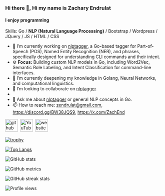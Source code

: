 ### Hi there 👋, Hi my name is Zachary Endrulat
#### I enjoy programming

Skills: Go / **NLP (Natural Language Processing)** / Bootstrap / Wordpress / JQuery / JS / HTML / CSS

- 🔭 I’m currently working on [nlptagger](https://github.com/golangast/nlptagger), a Go-based tagger for Part-of-Speech (POS), Named Entity Recognition (NER), and phrases, specifically designed for understanding CLI commands and their intent.
- ⚙️ **Focus:** Building custom NLP models in Go, including Word2Vec, Semantic Role Labeling, and Intent Classification for command-line interfaces.
- 🌱 I’m currently deepening my knowledge in Golang, Neural Networks, and computational linguistics.
- 👯 I’m looking to collaborate on [nlptagger](https://github.com/golangast/nlptagger)
-
- 💬 Ask me about [nlptagger](https://github.com/golangast/nlptagger) or general NLP concepts in Go.
- 📫 How to reach me: zendrulat@gmail.com, https://discord.gg/BW38JQS9, https://x.com/ZachEnd


[<img src='https://cdn.jsdelivr.net/npm/simple-icons@3.0.1/icons/github.svg' alt='github' height='40'>](https://github.com/golangast)  [<img src='https://cdn.jsdelivr.net/npm/simple-icons@3.0.1/icons/youtube.svg' alt='YouTube' height='40'>](https://www.youtube.com/channel/https://www.youtube.com/channel/UCHJlAqTCdlN_bjUx-1_CPmg)  [<img src='https://cdn.jsdelivr.net/npm/simple-icons@3.0.1/icons/icloud.svg' alt='website' height='40'>](https://endrulats.com/?page_id=149)  

[![trophy](https://github-profile-trophy.vercel.app/?username=golangast)](https://github.com/ryo-ma/github-profile-trophy)

[![Top Langs](https://github-readme-stats.vercel.app/api/top-langs/?username=golangast)](https://github.com/anuraghazra/github-readme-stats)

![GitHub stats](https://github-readme-stats.vercel.app/api?username=golangast&show_icons=true)  

![GitHub metrics](https://metrics.lecoq.io/golangast)  

![GitHub streak stats](https://streak-stats.demolab.com/?user=golangast)  

![Profile views](https://gpvc.arturio.dev/golangast)
